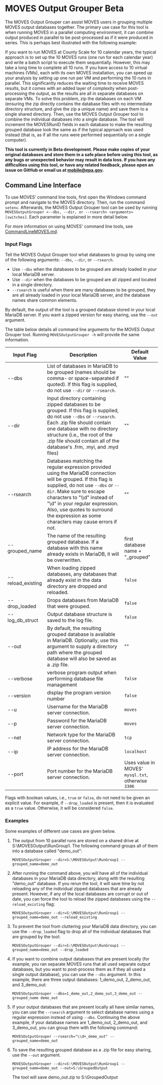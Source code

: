 # MOVES Output Grouper Beta

The MOVES Output Grouper can assist MOVES users in grouping multiple MOVES output databases together. The primary use case for this tool is when running MOVES in a parallel computing environment, it can combine output produced in parallel to be post-processed as if it were produced in series. This is perhaps best illustrated with the following example:

If you want to run MOVES at County Scale for 10 calendar years, the typical approach is to set up the 10 MOVES runs (one run for each calendar year) and write a batch script to execute them sequentially. However, this may take a long time to complete all 10 runs. If you have access to 10 virtual machines (VMs), each with its own MOVES installation, you can speed up your analysis by setting up one run per VM and performing the 10 runs in parallel. This significantly reduces the waiting time to receive MOVES results, but it comes with an added layer of complexity when post-processing the output, as the results are all in separate databases on separate VMs. To solve this problem, zip the databases on each VM (ensuring the zip directly contains the database files with no intermediate directory structure, and give the zip a unique name) and save them to a single shared directory. Then, use the MOVES Output Grouper tool to combine the individual databases into a single database. The tool will increment the MOVESRunID fields in each database to make the resulting grouped database look the same as if the typical approach was used instead (that is, as if all the runs were performed sequentially on a single computer).

**This tool is currently in Beta development. Please make copies of your original databases and store them in a safe place before using this tool, as any bugs or unexpected behavior may result in data loss. If you have any difficulties using this tool, or have any related feedback, please open an issue on GitHub or email us at mobile@epa.gov.**

## Command Line Interface

To use MOVES' command line tools, first open the Windows command prompt and navigate to the MOVES directory. Then, run the command `setenv`. Afterwards, the MOVES Output Grouper tool can be used by running `MOVESOutputGrouper <--dbs, --dir, or --rsearch> <arguments> [switches]`. Each parameter is explained in more detail below.

For more information on using MOVES' command line tools, see [CommandLineMOVES.md](../docs/CommandLineMOVES.md).

### Input Flags

Tell the MOVES Output Grouper tool what databases to group by using one of the following arguments: `--dbs`, `--dir`, or `--rsearch`. 

* Use `--dbs` when the databases to be grouped are already loaded in your local MariaDB server.
* Use `--dir` when the databases to be grouped are all zipped and located in a single directory. 
* `--rsearch` is useful when there are many databases to be grouped, they are all already loaded in your local MariaDB server, and the database names share common elements.

By default, the output of the tool is a grouped database stored in your local MariaDB server. If you want a zipped version for easy sharing, use the `--out` argument.

The table below details all command line arguments for the MOVES Output Grouper tool. Running `MOVESOutputGrouper -h` will provide the same information.

| Input Flag       | Description                                     | Default Value | 
| ---------------- | ----------------------------------------------- | ------------- |
| --dbs             | List of databases in MariaDB to be grouped (names should be comma- or space-separated if quoted). If this flag is supplied, do not use `--dir` or `--rsearch`. | "" |
| --dir             | Input directory containing zipped databases to be grouped. If this flag is supplied, do not use `--dbs` or `--rsearch`. Each .zip file should contain one database with no directory structure (i.e., the root of the .zip file should contain all of the database's .frm, .myi, and .myd files) | "" |
| --rsearch         | Databases matching the regular expression provided using the MariaDB connection will be grouped. If this flag is supplied, do not use `--dbs` or `--dir`. Make sure to escape characters to "\\\\d" instead of "\\d" in your regular expression. Also, use quotes to surround the expression as some characters may cause errors if not. | "" |
| --grouped_name    | The name of the resulting grouped database. If a database with this name already exists in MariaDB, it will be overwritten. | first database name + "\_grouped" |
| --reload_existing | When loading zipped databases, any databases that already exist in the data directory are dropped and reloaded. | `false` |
| --drop_loaded     | Drops databases from MariaDB that were grouped. | `false`       |
| --log_db_struct   | Output database structure is saved to the log file. | `false`   |
| --out             | By default, the resulting grouped database is available in MariaDB. Optionally, use this argument to supply a directory path where the grouped database will also be saved as a .zip file. | "" |
| --verbose         | verbose program output when performing database file management | `false` |
| --version         | display the program version number              | `false`       |
| --u               | Username for the MariaDB server connection.     | `moves`       |
| --p               | Password for the MariaDB server connection.     | `moves`       |
| --net             | Network type for the MariaDB server connection. | `tcp`         |
| --ip              | IP address for the MariaDB server connection.   | `localhost`   |
| --port            | Port number for the MariaDB server connection.  | Uses value in MOVES' `mysql.txt`, otherwise `3306` |

Flags with boolean values, i.e., `true` or `false`, do not need to be given an explicit value. For example, if `--drop_loaded` is present, then it is evaluated as a `true` value. Otherwise, it will be considered `false`.

### Examples

Some examples of different use cases are given below.

1. The output from 10 parallel runs are stored on a shared drive at S:\MOVESOutput\RunGroup1. The following command groups all of them into a database called "demo_out":

   `MOVESOutputGrouper --dir=S:\MOVESOutput\RunGroup1 --grouped_name=demo_out`

2. After running the command above, you will have all of the individual databases in your MariaDB data directory, along with the resulting "demo_out" database. If you rerun the tool, it will save time by not reloading any of the individual zipped databases that are already present. However, if any of the local databases are corrupt or out of date, you can force the tool to reload the zipped databases using the `--reload_existing` flag:

   `MOVESOutputGrouper --dir=S:\MOVESOutput\RunGroup1 --grouped_name=demo_out --reload_existing`

3. To prevent the tool from cluttering your MariaDB data directory, you can use the `--drop_loaded` flag to drop all of the individual databases that are grouped by the tool:

   `MOVESOutputGrouper --dir=S:\MOVESOutput\RunGroup1 --grouped_name=demo_out --drop_loaded`

4. If you want to combine output databases that are present locally (for example, you ran separate MOVES runs that all used separate output databases, but you want to post-process them as if they all used a single output database), you can use the `--dbs` argument. In this example, there are three output databases: 1_demo_out, 2_demo_out, and 3_demo_out:

   `MOVESOutputGrouper --dbs=1_demo_out,2_demo_out,3_demo_out --grouped_name demo_out`

5. If your output databases that are present locally all have similar names, you can use the `--rsearch` argument to select database names using a regular expression instead of using `--dbs`. Continuing the above example, if your database names are 1_demo_out, 2_demo_out, and 3_demo_out, you can group them with the following command:

   `MOVESOutputGrouper --rsearch="\\d+_demo_out" --grouped_name=demo_out`

6. To save the resulting grouped database as a .zip file for easy sharing, use the `--out` argument.

   `MOVESOutputGrouper --dir=S:\MOVESOutput\RunGroup1 --grouped_name=demo_out --out=S:\GroupedOutput`

   The tool will save demo_out.zip to S:\GroupedOutput
